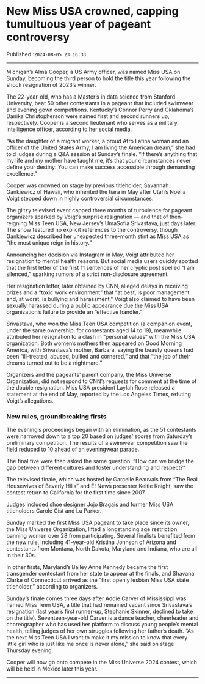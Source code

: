 # New Miss USA crowned, capping tumultuous year of pageant controversy

Published :`2024-08-05 23:16:33`

---

Michigan’s Alma Cooper, a US Army officer, was named Miss USA on Sunday, becoming the third person to hold the title this year following the shock resignation of 2023’s winner.

The 22-year-old, who has a Master’s in data science from Stanford University, beat 50 other contestants in a pageant that included swimwear and evening gown competitions. Kentucky’s Connor Perry and Oklahoma’s Danika Christopherson were named first and second runners up, respectively. Cooper is a second lieutenant who serves as a military intelligence officer, according to her social media.

“As the daughter of a migrant worker, a proud Afro Latina woman and an officer of the United States Army, I am living the American dream,” she had told judges during a Q&A session at Sunday’s finale. “If there’s anything that my life and my mother have taught me, it’s that your circumstances never define your destiny: You can make success accessible through demanding excellence.”

Cooper was crowned on stage by previous titleholder, Savannah Gankiewicz of Hawaii, who inherited the tiara in May after Utah’s Noelia Voigt stepped down in highly controversial circumstances.

The glitzy televised event capped three months of turbulence for pageant organizers sparked by Voigt’s surprise resignation — and that of then-reigning Miss Teen USA, New Jersey’s UmaSofia Srivastava, just days later. The show featured no explicit references to the controversy, though Gankiewicz described her unexpected three-month stint as Miss USA as “the most unique reign in history.”

Announcing her decision via Instagram in May, Voigt attributed her resignation to mental health reasons. But social media users quickly spotted that the first letter of the first 11 sentences of her cryptic post spelled “I am silenced,” sparking rumors of a strict non-disclosure agreement.

Her resignation letter, later obtained by CNN, alleged delays in receiving prizes and a “toxic work environment” that “at best, is poor management and, at worst, is bullying and harassment.” Voigt also claimed to have been sexually harassed during a public appearance due the Miss USA organization’s failure to provide an “effective handler.”

Srivastava, who won the Miss Teen USA competition (a companion event, under the same ownership, for contestants aged 14 to 19), meanwhile attributed her resignation to a clash in “personal values” with the Miss USA organization. Both women’s mothers then appeared on Good Morning America, with Srivastava’s mother, Barbara, saying the beauty queens had been “ill-treated, abused, bullied and cornered,” and that “the job of their dreams turned out to be a nightmare.”

Organizers and the pageants’ parent company, the Miss Universe Organization, did not respond to CNN’s requests for comment at the time of the double resignation. Miss USA president Laylah Rose released a statement at the end of May, reported by the Los Angeles Times, refuting Voigt’s allegations.

### New rules, groundbreaking firsts

The evening’s proceedings began with an elimination, as the 51 contestants were narrowed down to a top 20 based on judges’ scores from Saturday’s preliminary competition. The results of a swimwear competition saw the field reduced to 10 ahead of an eveningwear parade.

The final five were then asked the same question: “How can we bridge the gap between different cultures and foster understanding and respect?”

The televised finale, which was hosted by Garcelle Beauvais from “The Real Housewives of Beverly Hills” and E! News presenter Keltie Knight, saw the contest return to California for the first time since 2007.

Judges included shoe designer Jojo Bragais and former Miss USA titleholders Carole Gist and Lu Parker.

Sunday marked the first Miss USA pageant to take place since its owner, the Miss Universe Organization, lifted a longstanding age restriction banning women over 28 from participating. Several finalists benefited from the new rule, including 41-year-old Kristina Johnson of Arizona and contestants from Montana, North Dakota, Maryland and Indiana, who are all in their 30s.

In other firsts, Maryland’s Bailey Anne Kennedy became the first transgender contestant from her state to appear at the finals, and Shavana Clarke of Connecticut arrived as the “first openly lesbian Miss USA state titleholder,” according to organizers.

Sunday’s finale comes three days after Addie Carver of Mississippi was named Miss Teen USA, a title that had remained vacant since Srivastava’s resignation (last year’s first runner-up, Stephanie Skinner, declined to take on the title). Seventeen-year-old Carver is a dance teacher, cheerleader and choreographer who has used her platform to discuss young people’s mental health, telling judges of her own struggles following her father’s death. “As the next Miss Teen USA I want to make it my mission to know that every little girl who is just like me once is never alone,” she said on stage Thursday evening.

Cooper will now go onto compete in the Miss Universe 2024 contest, which will be held in Mexico later this year.

---

